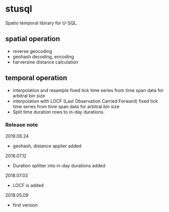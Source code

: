 # stusql
Spatio temporal libirary for U-SQL.

## spatial operation

- reverse geocoding
- geohash decoding, encoding
- harversine distance calculation

## temporal operation

- interpolation and resample fixed tick time series from time span data for arbitral bin size
- interpolation with LOCF (Last Observation Carried Forward) fixed tick time series from time span data for arbitral bin size
- Split time duration rows to in-day durations.


### Release note

2019.06.24
  - geohash, distance applier added

2018.07.12
  - Duration splitter into in-day durations added

2018.07.03
  - LOCF is added

2018.05.09
  - first version

